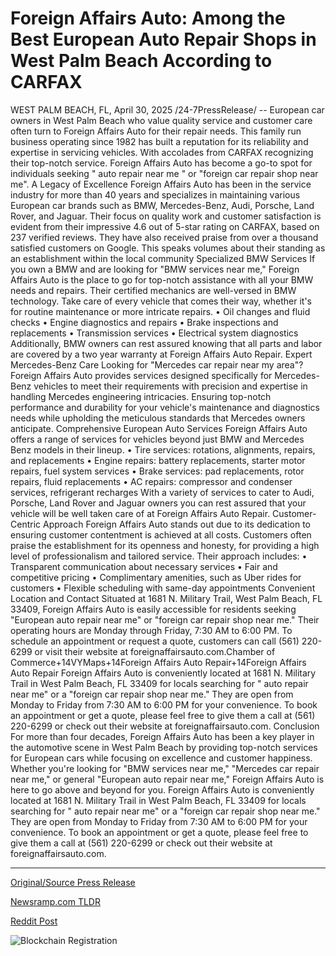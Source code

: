 # Foreign Affairs Auto: Among the Best European Auto Repair Shops in West Palm Beach According to CARFAX

WEST PALM BEACH, FL, April 30, 2025 /24-7PressRelease/ -- European car owners in West Palm Beach who value quality service and customer care often turn to Foreign Affairs Auto for their repair needs. This family run business operating since 1982 has built a reputation for its reliability and expertise in servicing vehicles. With accolades from CARFAX recognizing their top-notch service. Foreign Affairs Auto has become a go-to spot for individuals seeking " auto repair near me " or "foreign car repair shop near me".  A Legacy of Excellence  Foreign Affairs Auto has been in the service industry for more than 40 years and specializes in maintaining various European car brands such as BMW, Mercedes-Benz, Audi, Porsche, Land Rover, and Jaguar. Their focus on quality work and customer satisfaction is evident from their impressive 4.6 out of 5-star rating on CARFAX, based on 237 verified reviews. They have also received praise from over a thousand satisfied customers on Google. This speaks volumes about their standing as an establishment within the local community   Specialized BMW Services  If you own a BMW and are looking for "BMW services near me," Foreign Affairs Auto is the place to go for top-notch assistance with all your BMW needs and repairs. Their certified mechanics are well-versed in BMW technology. Take care of every vehicle that comes their way, whether it's for routine maintenance or more intricate repairs.   •	Oil changes and fluid checks •	Engine diagnostics and repairs •	Brake inspections and replacements •	Transmission services •	Electrical system diagnostics  Additionally, BMW owners can rest assured knowing that all parts and labor are covered by a two year warranty at Foreign Affairs Auto Repair.  Expert Mercedes-Benz Care  Looking for "Mercedes car repair near my area"? Foreign Affairs Auto provides services designed specifically for Mercedes-Benz vehicles to meet their requirements with precision and expertise in handling Mercedes engineering intricacies. Ensuring top-notch performance and durability for your vehicle's maintenance and diagnostics needs while upholding the meticulous standards that Mercedes owners anticipate.   Comprehensive European Auto Services  Foreign Affairs Auto offers a range of services for vehicles beyond just BMW and Mercedes Benz models in their lineup.   •	Tire services: rotations, alignments, repairs, and replacements •	Engine repairs: battery replacements, starter motor repairs, fuel system services •	Brake services: pad replacements, rotor repairs, fluid replacements •	AC repairs: compressor and condenser services, refrigerant recharges  With a variety of services to cater to Audi, Porsche, Land Rover and Jaguar owners you can rest assured that your vehicle will be well taken care of at Foreign Affairs Auto Repair.  Customer-Centric Approach  Foreign Affairs Auto stands out due to its dedication to ensuring customer contentment is achieved at all costs. Customers often praise the establishment for its openness and honesty, for providing a high level of professionalism and tailored service.  Their approach includes:​  •	Transparent communication about necessary services •	Fair and competitive pricing •	Complimentary amenities, such as Uber rides for customers •	Flexible scheduling with same-day appointments​  Convenient Location and Contact  Situated at 1681 N. Military Trail, West Palm Beach, FL 33409, Foreign Affairs Auto is easily accessible for residents seeking "European auto repair near me" or "foreign car repair shop near me." Their operating hours are Monday through Friday, 7:30 AM to 6:00 PM. To schedule an appointment or request a quote, customers can call (561) 220-6299 or visit their website at foreignaffairsauto.com.​Chamber of Commerce+14VYMaps+14Foreign Affairs Auto Repair+14Foreign Affairs Auto Repair  Foreign Affairs Auto is conveniently located at 1681 N. Military Trail in West Palm Beach, FL 33409 for locals searching for " auto repair near me" or a "foreign car repair shop near me." They are open from Monday to Friday from 7:30 AM to 6:00 PM for your convenience. To book an appointment or get a quote, please feel free to give them a call at (561) 220-6299 or check out their website at foreignaffairsauto.com​.  Conclusion  For more than four decades, Foreign Affairs Auto has been a key player in the automotive scene in West Palm Beach by providing top-notch services for European cars while focusing on excellence and customer happiness. Whether you're looking for "BMW services near me," "Mercedes car repair near me," or general "European auto repair near me," Foreign Affairs Auto is here to go above and beyond for you.  Foreign Affairs Auto is conveniently located at 1681 N. Military Trail in West Palm Beach, FL 33409 for locals searching for " auto repair near me" or a "foreign car repair shop near me." They are open from Monday to Friday from 7:30 AM to 6:00 PM for your convenience. To book an appointment or get a quote, please feel free to give them a call at (561) 220-6299 or check out their website at foreignaffairsauto.com. 

---

[Original/Source Press Release](https://www.24-7pressrelease.com/press-release/522308/foreign-affairs-auto-among-the-best-european-auto-repair-shops-in-west-palm-beach-according-to-carfax)
                    

[Newsramp.com TLDR](https://newsramp.com/curated-news/foreign-affairs-auto-your-go-to-for-european-car-repair-in-west-palm-beach/0fff9f85f14b9d8fe6d1d62c4a558041) 

 



[Reddit Post](https://www.reddit.com/r/Business_NewsRamp/comments/1kbauwu/foreign_affairs_auto_your_goto_for_european_car/) 



![Blockchain Registration](https://cdn.newsramp.app/24-7PressRelease/qrcode/254/30/knobe1Hb.webp)